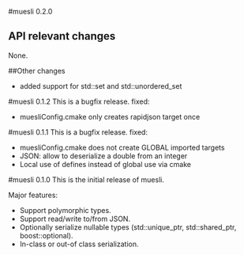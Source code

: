 #muesli 0.2.0

## API relevant changes
None.

##Other changes
* added support for std::set and std::unordered_set

#muesli 0.1.2
This is a bugfix release.
fixed:
* muesliConfig.cmake only creates rapidjson target once

#muesli 0.1.1
This is a bugfix release.
fixed:
* muesliConfig.cmake does not create GLOBAL imported targets
* JSON: allow to deserialize a double from an integer
* Local use of defines instead of global use via cmake

#muesli 0.1.0
This is the initial release of muesli.

Major features:
* Support polymorphic types.
* Support read/write to/from JSON.
* Optionally serialize nullable types (std::unique_ptr, std::shared_ptr, boost::optional).
* In-class or out-of class serialization.

